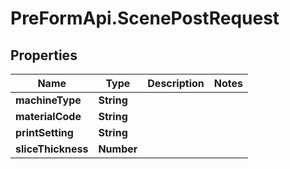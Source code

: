 # PreFormApi.ScenePostRequest

## Properties

Name | Type | Description | Notes
------------ | ------------- | ------------- | -------------
**machineType** | **String** |  | 
**materialCode** | **String** |  | 
**printSetting** | **String** |  | 
**sliceThickness** | **Number** |  | 


